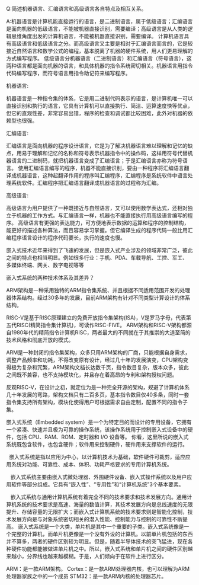 Q:简述机器语言、汇编语言和高级语言各自特点及相互关系。

A:机器语言是计算机能直接运行的语言，是二进制语言，属于低级语言；汇编语言是面向机器的低级语言，不能被机器直接识别，需要编译；高级语言是从人类的逻辑思维角度出发的计算机语言，不能被机器直接识别，需要编译。
计算机语言具有高级语言和低级语言之分。而高级语言又主要是相对于汇编语言而言的，它是较接近自然语言和数学公式的编程，基本脱离了机器的硬件系统，用人们更易理解的方式编写程序。
低级语言分机器语言（二进制语言）和汇编语言（符号语言），这两种语言都是面向机器的语言，和具体机器的指令系统密切相关。机器语言用指令代码编写程序，而符号语言用指令助记符来编写程序。

机器语言:

机器语言是一种指令集的体系，它是用二进制代码表示的语言，是计算机唯一可以直接识别和执行的语言，它具有计算机可以直接执行、简洁、运算速度快等优点，但它的直观性差，非常容易出错，程序的检查和调试都比较困难，此外对机器的依赖型也很强。

汇编语言:

汇编语言是面向机器的程序设计语言，它是为了解决机器语言难以理解和记忆的缺点，用易于理解和记忆的名称和符号表示机器指令中的操作码，这样用符号代替机器语言的二进制码，就把机器语言变成了汇编语言；于是汇编语言亦称为符号语言。
使用汇编语言编写的程序，机器不能直接识别，要由一种程序将汇编语言翻译成机器语言，这种起翻译作用的程序叫汇编程序，汇编程序是系统软件中语言处理系统软件。汇编程序把汇编语言翻译成机器语言的过程称为汇编。

高级语言:

高级语言为用户提供了一种既接近与自然语言，又可以使用数学表达式，还相对独立于机器的工作方式。与汇编语言一样，机器也不能直接执行用高级语言编写的程序。
高级语言有更强的表达能力，可方便地表示数据的运算和程序的控制结构，能更好的描述各种算法，而且容易学习掌握。但它编译生成的程序代码一般比用汇编程序语言设计的程序代码要长，执行的速度也慢。



嵌入式技术近年来得到了飞速的发展，但是嵌入式产业涉及的领域非常广泛，彼此之间的特点也相当明显。例如很多行业：手机、PDA、车载导航、工控、军工、多媒体终端、网关、数字电视等等




嵌入式系统的两种技术体系及其差异？

ARM架构是一种采用独特的ARM指令集系统、并且根据不同适用范围开发的处理器体系结构。经过30多年的发展，目前ARM架构有针对不同类型计算设计的体系结构。

RISC-V是基于RISC原理建立的免费开放指令集架构(ISA)，V是罗马字母，代表第五代RISC(精简指令集计算机)，可读作RISC-FIVE。
ARM架构和RISC-V架构都源自1980年代的精简指令计算机RISC，两者最大的不同就在于其推崇的大道至简的技术风格和彻底开放的模式。

ARM是一种封闭的指令集架构，众多只用ARM架构的厂商，只能根据自身需求，调整产品频率和功耗，不得改变原有设计，经过几十年的发展演变，CPU架构变得极为复杂和冗繁，ARM架构文档长达数千页，指令数目复杂，版本众多，彼此之间既不兼容，也不支持模块化，并且存在着高昂的专利和架构授权问题。

反观RISC-V，在设计之初，就定位为是一种完全开源的架构，规避了计算机体系几十年发展的弯路，架构文档只有二百多页，基本指令数目仅40多条，同时一套指令集支持所有架构，模块化使得用户可根据需求自由定制，配置不同的指令子集。



嵌入式系统（Embedded system）是一个为特定目的而设计的专用设备，它拥有一个紧凑、快速并且极为可靠的操作系统，该操作系统用于控制嵌入式设备中的硬件，包括 CPU、RAM、ROM、定时器和 I/O 设备等。 你看，这里所说的嵌入式系统既包含软件，也包含硬件；软件用来控制硬件，硬件用来支撑软件的运行。



  嵌入式系统是指以应用为中心，以计算机技术为基础，软件硬件可裁剪，适应应用系统对功能、可靠性、成本、体积、功耗严格要求的专用计算机系统。

   嵌入式系统主要由嵌入式微处理器、外围硬件设备、嵌入式操作系统以及用户应用软件等部分组成。它具有“嵌入性”、“专用性”和“计算机系统”3个基本要素。

   嵌入式系统与通用计算机系统有着完全不同的技术要求和技术发展方向。通用计算机系统的技术要求是高速、海量的数值计算，其技术发展方向是总线速度的无限提升、存储容量的无限扩大；而嵌入式计算机系统的技术要求则是智能化控制，技术发展方向是与对象系统密切相关的潜入性能、控制能力与控制的可靠性不断提高。
嵌入式系统是一个大类，单片机是其中一个重要的子类。嵌入式系统像是一个完整的计算机，而单片机更像是一个没有外设的计算机。以前单片机包括的东西并不算多，两者的硬件区别较为明显。但是，随着半导体技术的突飞猛进，现在各种硬件功能都能被做进单片机之中。所以，嵌入式系统和单片机之间的硬件区别越来越小，分界线也越来越模糊。于是，人们倾向于在软件上进行区分。


ARM：是一款ARM架构。
Cortex：是一款ARM处理器内核，也可以理解为ARM处理器家族之中的一个成员
STM32：是一款ARM内核的处理器芯片。


